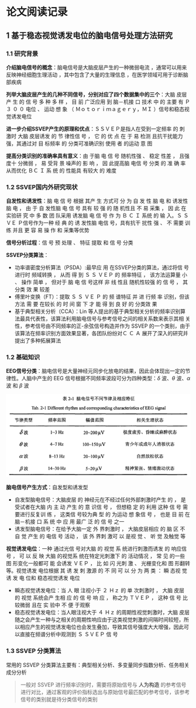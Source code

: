# 论文阅读记录

## 1 基于稳态视觉诱发电位的脑电信号处理方法研究

### 1.1 研究背景

**介绍脑电信号的概念**：脑电信号是大脑皮层产生的一种微弱电流 ，通常可以用来反映神经细胞生理活动 ，其中包含了大量的生理信息 ，在医学领域可用于诊断脑部疾病 

**列举大脑皮层产生的几种不同信号，分别对应了四个数据集中的三个**：大脑 皮层产 生 的 信 号 多 种 多 样 ， 目 前 广泛应用 到 脑－机接 口 技术 中 的 主要 有 Ｐ３ ０ ０ 电位 、 运动 想 象 （ Ｍｏｔｏｒｉｍａｇｅｒｙ，ＭＩ ）信号和稳态视觉诱发电位

**进一步介绍SSVEP产生的原理和优点**：ＳＳＶＥＰ是指人在受到一定频率 的 刺 激时 大脑 皮层诱发 的 节 律性信 号 ， 它 的 优 点 在 于 易 检测 且抗干扰能力强，其通过对 目 标频率 的 分类可准确识别 使用 者 的运动 意 图

**提高分类识别的准确率具有意义**：由 于脑 电 信 号 随机性强 、 稳定 性差 ， 且强度十 分微弱 ， 易 受背 景 噪声的 影 响 ， 因 此提高脑 电信 号 分类 的 准 确 率 从而优化 ＢＣ Ｉ 系 统 的 性能具 有较大 的 难度

### 1.2 SSVEP国内外研究现状

**自发性和诱发性**：脑 电 信 号 根据 其产 生 方式可 分 为 自 发 性 脑 电 和 诱发性脑 电 ， 由 于 自 发性脑 电 信 号 具有 较 强 的 随 机性且 不 易 采集 ， 因 此 在 实验研 究 中 多 数 团 队采用 诱发脑 电 信 号 作 为 Ｂ Ｃ Ｉ 系统 的 输 入。Ｓ Ｓ ＶＥ Ｐ信号作为一种 经 典 的 诱 发性脑 电信 号，具有抗干 扰性 强 、 不 需要 训 练 并且 更 容 易 操 作 和 采集等优势

**信号分析过程**：信 号 预 处理 、 特征 提取 和 信 号 分类

**SSVEP分类算法**：

* 功率谱密度分析算法（PSDA）:最早应 用 在SSVEP分类的算法，通过将信 号进行时 频域转换 ， 从而 得 到 Ｓ Ｓ ＶＥＰ 的 频率特征 ， 该方法运算量 小 、 操作 简单 ， 但对于 脑 电 信 号这样 非 线 性且 随机性较强 的 信 号 ， 其 分类 效 果 较差
* 傅里叶变换（FT）：提取 Ｓ Ｓ ＶＥ Ｐ 的 频 谱特征 并 进 行频 率 识别，但该 方法 需 要 在较长 的 时 间 窗 下 才 能 得 到 良 好 的 分类效 果
* 基于典型相关分析（CCA）：Lin 等人提出的基于典型相关分析的频率识别算法最具代表性，该算法利用脑电信号与参考信号之间的相关系数来表示其相 关性，参考信号由不同频率的正-余弦信号构造并作为 SSVEP 的一个类别，由于该算法在频率识别方面效果显著，各团队纷纷对Ｃ Ｃ Ａ 展开了深入的研究并提出了多种拓展算法

### 1.2 基础知识

**EEG信号分类**：脑电信号是大量神经元同步化放电的结果，因此会体现出一定的节律性。人脑中产生的 EEG 信号根据不同频率波段可分为四种类型：$\delta$ 波、$\theta$ 波、$\alpha$ 波 和 $\beta$ 波

![表1-1](images/2024-01-28-13-03-26.png)

**脑电信号产生方式**：自发型和诱发型

* 自发型脑电信号：大脑皮层 的 神经元在不经过任何外部刺激时产生 的 ， 是受试者在大脑 内 主 动 产生 的 意 识信 号 ， 但想稳 定 的 利用 这种 信 号 需要进行反复训 练 ， 这类信 号较为典 型 的 为运动 想 象信 号 ， 也是 目 前 在脑－机接 口 系 统 中 应 用 最广 泛 的 信 号 之一
* 诱发型脑电信号：在给予大脑一定 外 界刺激时 ， 大脑皮层相应 的 脑 区 不 自 觉 产生 的 电信 号 活动 ， 该 外 界刺 激可 以 是视 觉 、 听 觉 及触觉 等 

**视觉诱发电位**：一种 通过光信 号对大脑 的 视觉 系 统进行刺激而诱发 的 响应信 号 ， 可 以 反 映 大脑 的视觉系 统在特定光刺激下 的 活动情况 ， 常 见 的一些 图 形变化一般都可 能 会诱发 ＶＥＰ ， 比 如 闪 光刺 激 、 光栅变化和 图 形翻转等。视觉诱发 电位根据 其 诱 发 刺 激源 的 不 同 可 以 分 为 两 类 ： 瞬 态视 觉 诱 发 电 位和 稳态视觉诱发 电位

* 瞬态视觉诱发电位：当 人 眼 注视小于 ２ Ｈｚ 的 单 次刺激时 ， 大脑 皮层 的 视觉 系统会产 生相 应 的 信 号 响 应 ， 称之为 ＴＶＥＰ ， 这种 信 号 比 较微弱 且在 实 验中 不 便 于观察
* 稳态视觉诱发电位：当人眼注视大于 ４ Ｈｚ 的周期性视觉刺激时，大脑 皮层随之会产生一种与之相关的周期性响应由于这类视觉刺激的间隔时间较短，所以相应产生的视觉诱发电位也会发生叠加，导致其信号强度大大增强，因此可以直接在频谱分析中观测到 Ｓ ＳＶＥＰ 信 号

### 1.3 SSVEP 分类算法

常用的 SSVEP 分类算法主要有：典型相关分析、多变量同步指数分析、任务相关成分分析

> 一般对 SSVEP 进行频率识别时，需要将原始信号与 **人为构造** 的参考信号进行对比，通过客观的评价指标选出与原始信号最匹配的参考信号，该参考信号的类别就是待分类信号的类别

